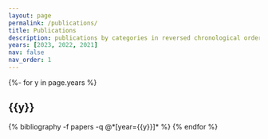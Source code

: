 ```yaml
---
layout: page
permalink: /publications/
title: Publications
description: publications by categories in reversed chronological order.
years: [2023, 2022, 2021]
nav: false
nav_order: 1
---
```



<!-- _pages/publications.md -->
<div class="publications">

{%- for y in page.years %}
  <h2 class="year">{{y}}</h2>
  {% bibliography -f papers -q @*[year={{y}}]* %}
{% endfor %}

</div>
